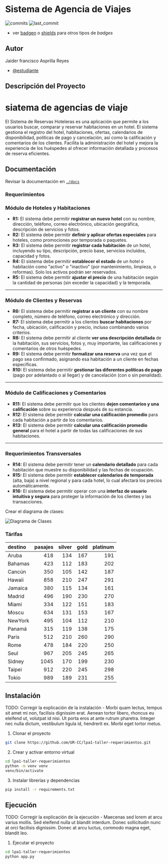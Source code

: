 # Sistema de Agencia de Viajes

![commits](https://badgen.net/github/commits/UR-CC/lp2-taller1?icon=github) 
![last_commit](https://img.shields.io/github/last-commit/UR-CC/lp2-taller1)

- ver [badgen](https://badgen.net/) o [shields](https://shields.io/) para otros tipos de _badges_

## Autor
  Jaider francisco Asprilla Reyes 
- [@estudiante](https://github.com/Jaider77)

## Descripción del Proyecto

# siatema de agencias de viaje 
El Sistema de Reservas Hoteleras es una aplicación que permite a los usuarios buscar, comparar y reservar habitaciones en un hotel. El sistema gestiona el registro del hotel, habitaciones, ofertas, calendarios de disponibilidad, políticas de pago y cancelación, así como la calificación y comentarios de los clientes. Facilita la administración del hotel y mejora la experiencia de los huéspedes al ofrecer información detallada y procesos de reserva eficientes.

## Documentación

Revisar la documentación en [`./docs`](./docs)

### Requerimientos

### Módulo de Hoteles y Habitaciones

- **R1:** El sistema debe permitir **registrar un nuevo hotel** con su nombre, dirección, teléfono, correo electrónico, ubicación geográfica, descripción de servicios y fotos.
- **R2:** El sistema debe permitir **definir y aplicar ofertas especiales** para hoteles, como promociones por temporada o paquetes.
- **R3:** El sistema debe permitir **registrar cada habitación** de un hotel, incluyendo su tipo, descripción, precio base, servicios incluidos, capacidad y fotos.
- **R4:** El sistema debe permitir **establecer el estado** de un hotel o habitación como "activo" o "inactivo" (por mantenimiento, limpieza, o reformas). Solo los activos podrán ser reservados.
- **R5:** El sistema debe permitir **ajustar el precio** de una habitación según la cantidad de personas (sin exceder la capacidad) y la temporada.

---

### Módulo de Clientes y Reservas

- **R6:** El sistema debe permitir **registrar a un cliente** con su nombre completo, número de teléfono, correo electrónico y dirección.
- **R7:** El sistema debe permitir a los clientes **buscar habitaciones** por fecha, ubicación, calificación y precio, incluso combinando varios criterios.
- **R8:** El sistema debe permitir al cliente **ver una descripción detallada** de la habitación, sus servicios, fotos y, muy importante, las calificaciones y comentarios de otros huéspedes.
- **R9:** El sistema debe permitir **formalizar una reserva** una vez que el pago sea confirmado, asignando esa habitación a un cliente en fechas específicas.
- **R10:** El sistema debe permitir **gestionar las diferentes políticas de pago** (pago por adelantado o al llegar) y de cancelación (con o sin penalidad).

---

### Módulo de Calificaciones y Comentarios

- **R11:** El sistema debe permitir que los clientes **dejen comentarios y una calificación** sobre su experiencia después de su estancia.
- **R12:** El sistema debe permitir **calcular una calificación promedio** para cada habitación a partir de los comentarios.
- **R13:** El sistema debe permitir **calcular una calificación promedio general** para el hotel a partir de todas las calificaciones de sus habitaciones.

---

### Requerimientos Transversales

- **R14:** El sistema debe permitir tener un **calendario detallado** para cada habitación que muestre su disponibilidad y las fechas de ocupación.
- **R15:** El sistema debe permitir **establecer calendarios de temporada** (alta, baja) a nivel regional y para cada hotel, lo cual afectará los precios automáticamente.
- **R16:** El sistema debe permitir operar con una **interfaz de usuario intuitiva y segura** para proteger la información de los clientes y las transacciones.


 Crear el diagrama de clases:

![Diagrama de Clases](./docs/diagramas.png)


### Tárifas

|destino|pasajes|silver|gold|platinum|
|:---|---:|---:|---:|---:|
|Aruba|418|134|167|191|
|Bahamas|423|112|183|202|
|Cancún|350|105|142|187|
|Hawaii|858|210|247|291|
|Jamaica|380|115|134|161|
|Madrid|496|190|230|270|
|Miami|334|122|151|183|
|Moscu|634|131|153|167|
|NewYork|495|104|112|210|
|Panamá|315|119|138|175|
|Paris|512|210|260|290|
|Rome|478|184|220|250|
|Seul|967|205|245|265|
|Sidney|1045|170|199|230|
|Taipei|912|220|245|298|
|Tokio|989|189|231|255|

## Instalación

TODO: Corregir la explicación de la instalación - Morbi quam lectus, tempus sit amet mi non, facilisis dignissim erat. Aenean tortor libero, rhoncus eu eleifend ut, volutpat id nisi. Ut porta eros at ante rutrum pharetra. Integer nec nulla dictum, vestibulum ligula id, hendrerit ex. Morbi eget tortor metus.

1. Clonar el proyecto
```bash
git clone https://github.com/UR-CC/lpa1-taller-requerimientos.git
```

2. Crear y activar entorno virtual
```bash
cd lpa1-taller-requerimientos
python -m venv venv
venv/bin/activate
```

3. Instalar librerías y dependencias
```bash
pip install -r requirements.txt
```
    
## Ejecución

TODO: Corregir la explicación de la ejecución - Maecenas sed lorem at arcu varius mollis. Sed eleifend nulla ut blandit interdum. Donec sollicitudin nunc at orci facilisis dignissim. Donec at arcu luctus, commodo magna eget, blandit leo.

1. Ejecutar el proyecto
```bash
cd lpa1-taller-requerimientos
python app.py
```

